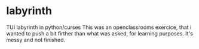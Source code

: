 # labyrinth
TUI labyrinth in python/curses
This was an openclassrooms exercice, that i wanted to push a bit firther than what was asked, for learning purposes. It's messy and not finished.
